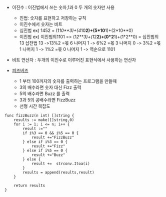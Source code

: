 - 이진수 : 이진법에서 쓰는 숫자,1과 0  두 개의 숫자만 사용
  - 진법: 숫자를 표현하고 저장하는 규칙
  - 이진수에서 숫자는 비트 
  - 십진법 ex) 1452 = (1*10**3)+(4*10**2)+(5*10**1)+(2*10**0)
  - 이진법 ex) 이진법의1101  => (1*2**3)+(1*2**2)+(0*2**1)+(1*2**0) = 십진법의 13
             삽잔법 13 ->13%2 =몫 6 나머지 1 
                     -> 6%2 =몫 3 나머지 0 
                     -> 3%2 =몫 1 나머지 1
                     -> 1%2 =몫 0 나머지 1
                     -> 역순으로 1101 

- 비트 연산자 : 두개의 이진수로 이루어진 표현식에서 사용하는 연산자
- [피즈버즈](https://leetcode.com/problems/fizz-buzz/submissions/1095757318/) 
  - 1 부터 100까지의 숫자를 출력하는 프로그램을 만들때
  - 3의 배수라면 숫자 대신 Fizz 출력
  - 5의 배수라면 Buzz 를 출력
  - 3과 5의 공배수라면 FizzBuzz
  - 선형 시간 복잡도
```
func fizzBuzz(n int) []string {
    results := make([]string,0)
    for i := 1; i <= n; i++ {
        result :=""
        if i%3 == 0 && i%5 == 0 { 
            result +="FizzBuzz"
        } else if i%3 == 0 {
            result +="Fizz"
        } else if i%5 == 0 {
            result +="Buzz"
        } else {
            result +=  strconv.Itoa(i)
        }
        results = append(results,result)
    }
    
    return results
}
```